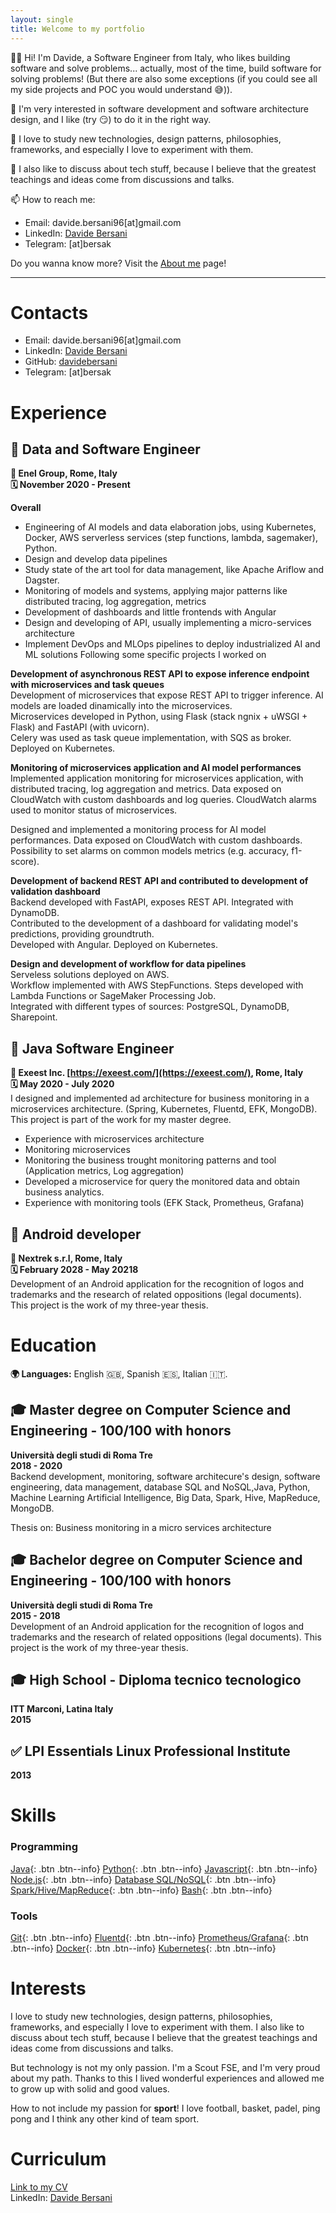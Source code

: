 ```yaml
---
layout: single
title: Welcome to my portfolio
---
```


👋🏻 Hi! I'm Davide, a Software Engineer from Italy, who likes building software and solve problems... actually, most of the time, build software for solving problems! (But there are also some exceptions (if you could see all my side projects and POC you would understand 😅)).

🚀 I'm very interested in software development and software architecture design, and I like (try 😏) to do it in the right way.

🔭 I love to study new technologies, design patterns, philosophies, frameworks, and especially I love to experiment with them.

💬 I also like to discuss about tech stuff, because I believe that the greatest teachings and ideas come from discussions and talks.

📫 How to reach me:
- Email: davide.bersani96[at]gmail.com
- LinkedIn: [Davide Bersani](https://www.linkedin.com/in/davide-bersani-598158174/)
- Telegram: [at]bersak

Do you wanna know more? Visit the [About me](https://davidebersani.github.io/about/) page!

----

# Contacts

- Email: davide.bersani96[at]gmail.com
- LinkedIn: [Davide Bersani](https://www.linkedin.com/in/davide-bersani-598158174/)
- GitHub: <a href="https://github.com/davidebersani">davidebersani</a>
- Telegram: [at]bersak

# Experience

## 👤 Data and Software Engineer
**📍 Enel Group, Rome, Italy**<br>
**🗓 November 2020 - Present**

**Overall**
- Engineering of AI models and data elaboration jobs, using Kubernetes, Docker, AWS serverless services (step functions, lambda, sagemaker), Python.
- Design and develop data pipelines
- Study state of the art tool for data management, like Apache Ariflow and Dagster.
- Monitoring of models and systems, applying major patterns like distributed tracing, log aggregation, metrics
- Development of dashboards and little frontends with Angular
- Design and developing of API, usually implementing a micro-services architecture
- Implement DevOps and MLOps pipelines to deploy industrialized AI and ML solutions
Following some specific projects I worked on

**Development of asynchronous REST API to expose inference endpoint with microservices and task queues**<br>
Development of microservices that expose REST API to trigger inference. AI models are loaded dinamically into the microservices.<br>
Microservices developed in Python, using Flask (stack ngnix + uWSGI + Flask) and FastAPI (with uvicorn).<br>
Celery was used as task queue implementation, with SQS as broker.<br>
Deployed on Kubernetes.  <br>

**Monitoring of microservices application and AI model performances**<br>
Implemented application monitoring for microservices application, with distributed tracing, log aggregation and metrics. Data exposed on CloudWatch with custom dashboards and log queries. CloudWatch alarms used to monitor status of microservices.

Designed and implemented a monitoring process for AI model performances. Data exposed on CloudWatch with custom dashboards. Possibility to set alarms on common models metrics (e.g. accuracy, f1-score).

**Development of backend REST API and contributed to development of validation dashboard**<br>
Backend developed with FastAPI, exposes REST API. Integrated with DynamoDB.<br>
Contributed to the development of a dashboard for validating model's predictions, providing groundtruth. <br>
Developed with Angular. Deployed on Kubernetes.<br>

**Design and development of workflow for data pipelines**<br>
Serveless solutions deployed on AWS.<br>
Workflow implemented with AWS StepFunctions. Steps developed with Lambda Functions or SageMaker Processing Job.<br>
Integrated with different types of sources: PostgreSQL, DynamoDB, Sharepoint.<br>

## 👤 Java Software Engineer
**📍 Exeest Inc. [https://exeest.com/](https://exeest.com/), Rome, Italy**<br>
**🗓 May 2020 - July 2020**<br>
I designed and implemented ad architecture for business monitoring in a microservices architecture. (Spring, Kubernetes, Fluentd, EFK, MongoDB).<br>
This project is part of the work for my master degree.
- Experience with microservices architecture
- Monitoring microservices
- Monitoring the business trought monitoring patterns and tool (Application metrics, Log aggregation)
- Developed a microservice for query the monitored data and obtain business analytics.
- Experience with monitoring tools (EFK Stack, Prometheus, Grafana)

## 👤 Android developer
**📍 Nextrek s.r.l, Rome, Italy**<br>
**🗓 February 2028 - May 20218**<br>
Development of an Android application for the recognition of logos and trademarks and the research of related oppositions (legal documents).<br>
This project is the work of my three-year thesis.

# Education

**🌍 Languages:** English 🇬🇧, Spanish 🇪🇸, Italian 🇮🇹.

## 🎓 Master degree on Computer Science and Engineering - 100/100 with honors
**Università degli studi di Roma Tre**<br>
**2018 - 2020**<br>
Backend development, monitoring, software architecure's design, software engineering, data management, database SQL and NoSQL,Java, Python, Machine Learning Artificial Intelligence, Big Data, Spark, Hive, MapReduce, MongoDB.

Thesis on: Business monitoring in a micro services architecture

## 🎓 Bachelor degree on Computer Science and Engineering - 100/100 with honors
**Università degli studi di Roma Tre**<br>
**2015 - 2018**<br>
Development of an Android application for the recognition of logos and trademarks and the research of related oppositions (legal documents).
This project is the work of my three-year thesis.

## 🎓 High School - Diploma tecnico tecnologico
**ITT Marconi, Latina Italy**<br>
**2015**

## ✅ LPI Essentials Linux Professional Institute
**2013**

# Skills

### Programming
[<i class="fab fa-java" aria-hidden="true"></i> Java](https://davidebersani.github.io/#skills){: .btn .btn--info}
[<i class="fab fa-python" aria-hidden="true"></i> Python](https://davidebersani.github.io/#skills){: .btn .btn--info}
[<i class="fab fa-js" aria-hidden="true"></i> Javascript](https://davidebersani.github.io/#skills){: .btn .btn--info}
[<i class="fab fa-node-js" aria-hidden="true"></i> Node.js](https://davidebersani.github.io/#skills){: .btn .btn--info}
[<i class="fa fa-database" aria-hidden="true"></i> Database SQL/NoSQL](https://davidebersani.github.io/#skills){: .btn .btn--info}
[<i class="fa fa-terminal" aria-hidden="true"></i> Spark/Hive/MapReduce](https://davidebersani.github.io/#skills){: .btn .btn--info}
[<i class="fab fa-linux" aria-hidden="true"></i> Bash](https://davidebersani.github.io/#skills){: .btn .btn--info}

### Tools
[<i class="fab fa-git" aria-hidden="true"></i> Git](https://davidebersani.github.io/#skills){: .btn .btn--info}
[<i class="fa fa-file" aria-hidden="true"></i> Fluentd](https://davidebersani.github.io/#skills){: .btn .btn--info}
[<i class="fa fa-eye" aria-hidden="true"></i> Prometheus/Grafana](https://davidebersani.github.io/#skills){: .btn .btn--info}
[<i class="fab fa-docker" aria-hidden="true"></i> Docker](https://davidebersani.github.io/#skills){: .btn .btn--info}
[<i class="fa fa-dharmachakra" aria-hidden="true"></i> Kubernetes](https://davidebersani.github.io/#skills){: .btn .btn--info}

# Interests

I love to study new technologies, design patterns, philosophies, frameworks, and especially I love to experiment with them. I also like to discuss about tech stuff, because I believe that the greatest teachings and ideas come from discussions and talks.

But technology is not my only passion. I'm a Scout FSE, and I'm very proud about my path. Thanks to this I lived wonderful experiences and allowed me to grow up with solid and good values.

How to not include my passion for **sport**! I love football, basket, padel, ping pong and I think any other kind of team sport.

# Curriculum
[Link to my CV](https://drive.google.com/file/d/17YWF5OMby-5vX3sTpdi44hReIWq1vBtF/view?usp=sharing)<br>
LinkedIn: [Davide Bersani](https://www.linkedin.com/in/davide-bersani-598158174/)

